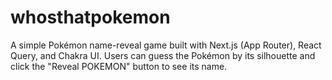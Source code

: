 # whosthatpokemon
A simple Pokémon name-reveal game built with Next.js (App Router), React Query, and Chakra UI. Users can guess the Pokémon by its silhouette and click the "Reveal POKEMON" button to see its name.
